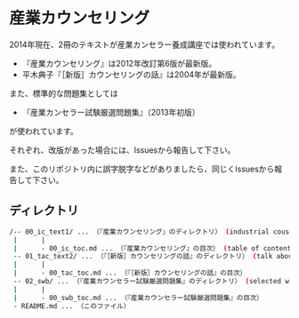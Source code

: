 産業カウンセリング
=====================
2014年現在、2冊のテキストが産業カンセラー養成講座では使われています。

- 『産業カウンセリング』は2012年改訂第6版が最新版。
- 平木典子『［新版］カウンセリングの話』は2004年が最新版。

また、標準的な問題集としては

- 『産業カンセラー試験厳選問題集』（2013年初版）

が使われています。

それぞれ、改版があった場合には、Issuesから報告して下さい。

また、このリポジトリ内に誤字脱字などがありましたら、同じくIssuesから報告して下さい。

## ディレクトリ

```bash
/-- 00_ic_text1/ ... （『産業カウンセリング』のディレクトリ） (industrial couseling)
 |      |
 |      - 00_ic_toc.md ... （『産業カウンセリング』の目次） (table of contents)
 -- 01_tac_text2/ ... （『［新版］カウンセリングの話』のディレクトリ） (talk about counseling)
 |      |
 |      - 00_tac_toc.md ... （『［新版］カウンセリングの話』の目次）
 -- 02_swb/ ... （『産業カウンセラー試験厳選問題集』のディレクトリ） (selected workbook)
 |      |
 |      - 00_swb_toc.md ... （『産業カウンセラー試験厳選問題集』の目次）
 - README.md ... （このファイル）
```
